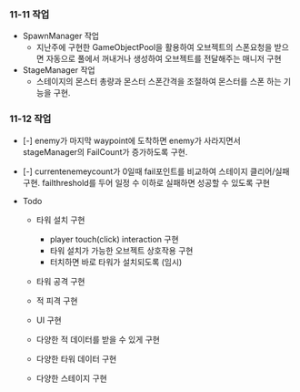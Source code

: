 ### 11-11 작업
- SpawnManager 작업
    - 지난주에 구현한 GameObjectPool을 활용하여 오브젝트의 스폰요청을 받으면 자동으로 풀에서 꺼내거나 생성하여 오브젝트를 전달해주는 매니저 구현
- StageManager 작업
    - 스테이지의 몬스터 총량과 몬스터 스폰간격을 조절하여 몬스터를 스폰 하는 기능을 구현.

### 11-12 작업
- [-] enemy가 마지막 waypoint에 도착하면 enemy가 사라지면서 stageManager의 FailCount가 증가하도록 구현.  
- [-] currentenemeycount가 0일때 fail포인트를 비교하여 스테이지 클리어/실패 구현. failthreshold를 두어 일정 수 이하로 실패하면 성공할 수 있도록 구현 


- Todo  
    - 타워 설치 구현
        - player touch(click) interaction 구현
        - 타워 설치가 가능한 오브젝트 상호작용 구현
        - 터치하면 바로 타워가 설치되도록 (임시)


    - 타워 공격 구현
    - 적 피격 구현

    - UI 구현

    - 다양한 적 데이터를 받을 수 있게 구현
    - 다양한 타워 데이터 구현
    - 다양한 스테이지 구현